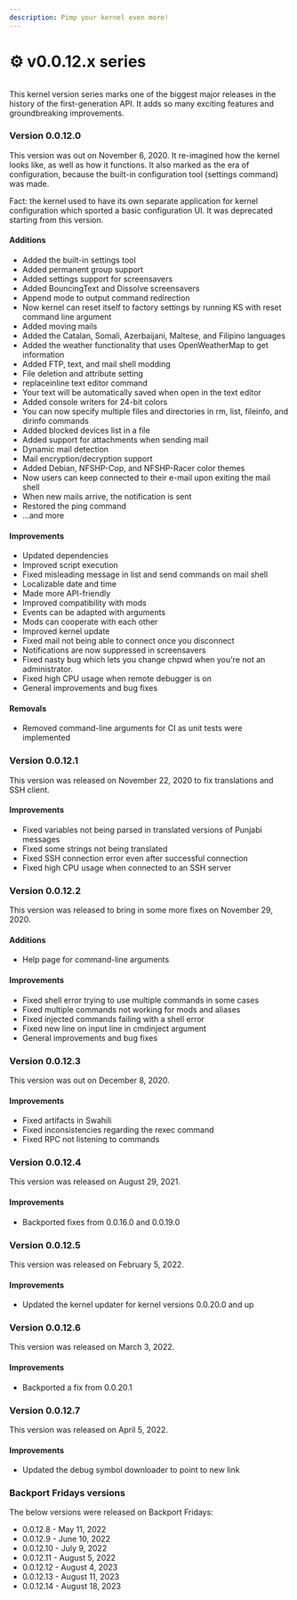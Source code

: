 ```yaml
---
description: Pimp your kernel even more!
---
```


# ⚙ v0.0.12.x series

<figure><img src="https://officialaptivi.files.wordpress.com/2022/02/68747470733a2f2f692e696d6775722e636f6d2f4b4f3176314b672e706e67.png" alt=""><figcaption></figcaption></figure>

This kernel version series marks one of the biggest major releases in the history of the first-generation API. It adds so many exciting features and groundbreaking improvements.

### Version 0.0.12.0

This version was out on November 6, 2020. It re-imagined how the kernel looks like, as well as how it functions. It also marked as the era of configuration, because the built-in configuration tool (settings command) was made.

Fact: the kernel used to have its own separate application for kernel configuration which sported a basic configuration UI. It was deprecated starting from this version.

#### Additions

* Added the built-in settings tool
* Added permanent group support
* Added settings support for screensavers
* Added BouncingText and Dissolve screensavers
* Append mode to output command redirection
* Now kernel can reset itself to factory settings by running KS with reset command line argument
* Added moving mails
* Added the Catalan, Somali, Azerbaijani, Maltese, and Filipino languages
* Added the weather functionality that uses OpenWeatherMap to get information
* Added FTP, text, and mail shell modding
* File deletion and attribute setting
* replaceinline text editor command
* Your text will be automatically saved when open in the text editor
* Added console writers for 24-bit colors
* You can now specify multiple files and directories in rm, list, fileinfo, and dirinfo commands
* Added blocked devices list in a file
* Added support for attachments when sending mail
* Dynamic mail detection
* Mail encryption/decryption support
* Added Debian, NFSHP-Cop, and NFSHP-Racer color themes
* Now users can keep connected to their e-mail upon exiting the mail shell
* When new mails arrive, the notification is sent
* Restored the ping command
* ...and more

#### Improvements

* Updated dependencies
* Improved script execution
* Fixed misleading message in list and send commands on mail shell
* Localizable date and time
* Made more API-friendly
* Improved compatibility with mods
* Events can be adapted with arguments
* Mods can cooperate with each other
* Improved kernel update
* Fixed mail not being able to connect once you disconnect
* Notifications are now suppressed in screensavers
* Fixed nasty bug which lets you change chpwd when you're not an administrator.
* Fixed high CPU usage when remote debugger is on
* General improvements and bug fixes

#### Removals

* Removed command-line arguments for CI as unit tests were implemented

### Version 0.0.12.1

This version was released on November 22, 2020 to fix translations and SSH client.

#### Improvements

* Fixed variables not being parsed in translated versions of Punjabi messages
* Fixed some strings not being translated
* Fixed SSH connection error even after successful connection
* Fixed high CPU usage when connected to an SSH server

### Version 0.0.12.2

This version was released to bring in some more fixes on November 29, 2020.

#### Additions

* Help page for command-line arguments

#### Improvements

* Fixed shell error trying to use multiple commands in some cases
* Fixed multiple commands not working for mods and aliases
* Fixed injected commands failing with a shell error
* Fixed new line on input line in cmdinject argument
* General improvements and bug fixes

### Version 0.0.12.3

This version was out on December 8, 2020.

#### Improvements

* Fixed artifacts in Swahili
* Fixed inconsistencies regarding the rexec command
* Fixed RPC not listening to commands

### Version 0.0.12.4

This version was released on August 29, 2021.

#### Improvements

* Backported fixes from 0.0.16.0 and 0.0.19.0

### Version 0.0.12.5

This version was released on February 5, 2022.

#### Improvements

* Updated the kernel updater for kernel versions 0.0.20.0 and up

### Version 0.0.12.6

This version was released on March 3, 2022.

#### Improvements

* Backported a fix from 0.0.20.1

### Version 0.0.12.7

This version was released on April 5, 2022.

#### Improvements

* Updated the debug symbol downloader to point to new link

### Backport Fridays versions

The below versions were released on Backport Fridays:

* 0.0.12.8 - May 11, 2022
* 0.0.12.9 - June 10, 2022
* 0.0.12.10 - July 9, 2022
* 0.0.12.11 - August 5, 2022
* 0.0.12.12 - August 4, 2023
* 0.0.12.13 - August 11, 2023
* 0.0.12.14 - August 18, 2023
